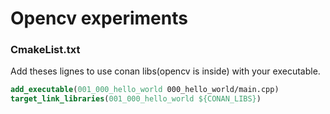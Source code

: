 # Opencv experiments


### CmakeList.txt 

Add theses lignes to use conan libs(opencv is inside) with your executable.

```cmake
add_executable(001_000_hello_world 000_hello_world/main.cpp)
target_link_libraries(001_000_hello_world ${CONAN_LIBS})
```